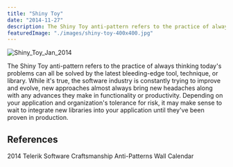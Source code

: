 ```yaml
---
title: "Shiny Toy"
date: "2014-11-27"
description: The Shiny Toy anti-pattern refers to the practice of always thinking today's problems can all be solved by the latest bleeding-edge tool, technique, or library.
featuredImage: "./images/shiny-toy-400x400.jpg"
---
```


![Shiny_Toy_Jan_2014](images/shiny-toy-400x400.jpg)

The Shiny Toy anti-pattern refers to the practice of always thinking today's problems can all be solved by the latest bleeding-edge tool, technique, or library. While it's true, the software industry is constantly trying to improve and evolve, new approaches almost always bring new headaches along with any advances they make in functionality or productivity. Depending on your application and organization's tolerance for risk, it may make sense to wait to integrate new libraries into your application until they've been proven in production.

## References

2014 Telerik Software Craftsmanship Anti-Patterns Wall Calendar
